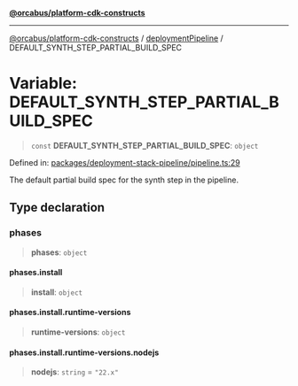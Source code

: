 [**@orcabus/platform-cdk-constructs**](../../../../README.md)

***

[@orcabus/platform-cdk-constructs](../../../../README.md) / [deploymentPipeline](../README.md) / DEFAULT\_SYNTH\_STEP\_PARTIAL\_BUILD\_SPEC

# Variable: DEFAULT\_SYNTH\_STEP\_PARTIAL\_BUILD\_SPEC

> `const` **DEFAULT\_SYNTH\_STEP\_PARTIAL\_BUILD\_SPEC**: `object`

Defined in: [packages/deployment-stack-pipeline/pipeline.ts:29](https://github.com/OrcaBus/platform-cdk-constructs/blob/f32b67f3286f201d56d0d44eb040dea7b253bf65/packages/deployment-stack-pipeline/pipeline.ts#L29)

The default partial build spec for the synth step in the pipeline.

## Type declaration

### phases

> **phases**: `object`

#### phases.install

> **install**: `object`

#### phases.install.runtime-versions

> **runtime-versions**: `object`

#### phases.install.runtime-versions.nodejs

> **nodejs**: `string` = `"22.x"`
